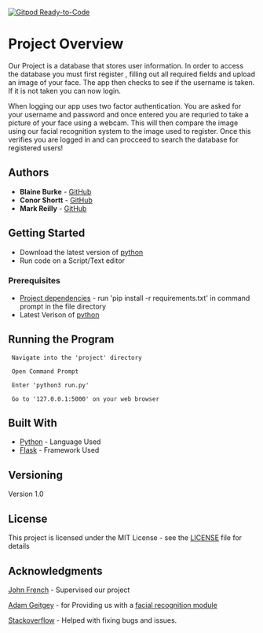 [![Gitpod Ready-to-Code](https://img.shields.io/badge/Gitpod-Ready--to--Code-blue?logo=gitpod)](https://gitpod.io/#https://github.com/conorshortt123/facial-recognition-project) 


# Project Overview
Our Project is a database that stores user information. 
In order to access the database you must first register , filling out all required fields and upload an image of your face.
The app then checks to see if the username is taken. If it is not taken you can now login.

When logging our app uses two factor authentication. 
You are asked for your username and password and once entered you are requried to take a picture of your face using a webcam.
This will then compare the image using our facial recognition system to the image used to  register.
Once this verifies you are logged in and can procceed to search the database for registered users!

## Authors

* **Blaine Burke** - [GitHub](https://github.com/BurkeBlaine1999)
* **Conor Shortt** - [GitHub](https://github.com/conorshortt123)
* **Mark Reilly** - [GitHub](https://github.com/MarkReillyGMIT)

## Getting Started

* Download the latest version of [python]((https://www.python.org/downloads/))
* Run code on a Script/Text editor

### Prerequisites

* [Project dependencies](https://github.com/conorshortt123/facial-recognition-project/blob/master/requirements.txt) - run 'pip install -r requirements.txt' in command prompt in the file directory <br>
* Latest Verison of [python](https://www.python.org/downloads/)

## Running the Program

```
 Navigate into the 'project' directory 
```
```
 Open Command Prompt
```
```
 Enter 'python3 run.py' 
 ```
```
 Go to '127.0.0.1:5000' on your web browser
 ```

## Built With

* [Python](https://www.python.org/) - Language Used
* [Flask](https://flask.palletsprojects.com/en/1.1.x/) - Framework Used

## Versioning

Version 1.0

## License

This project is licensed under the MIT License - see the [LICENSE](https://github.com/conorshortt123/facial-recognition-project/blob/master/LICENSE) file for details

## Acknowledgments
[John French](https://github.com/john-french) - Supervised our project

[Adam Geitgey](https://github.com/ageitgey) - for Providing us with a [facial recognition module](https://github.com/ageitgey/face_recognition)

[Stackoverflow](https://stackoverflow.com/) - Helped with fixing bugs and issues.
